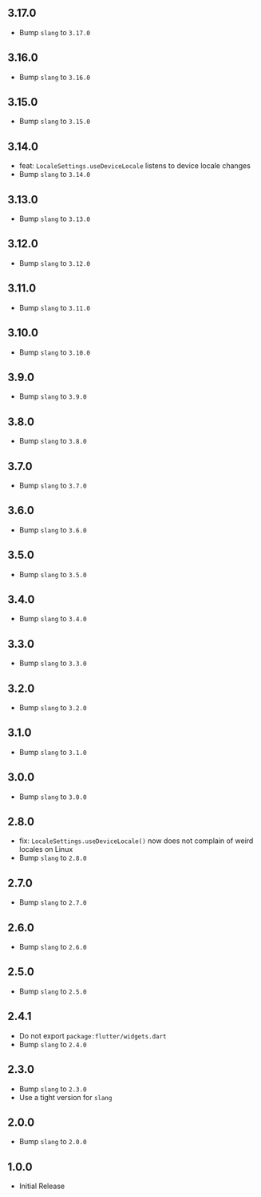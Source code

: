 ## 3.17.0

- Bump `slang` to `3.17.0`

## 3.16.0

- Bump `slang` to `3.16.0`

## 3.15.0

- Bump `slang` to `3.15.0`

## 3.14.0

- feat: `LocaleSettings.useDeviceLocale` listens to device locale changes
- Bump `slang` to `3.14.0`

## 3.13.0

- Bump `slang` to `3.13.0`

## 3.12.0

- Bump `slang` to `3.12.0`

## 3.11.0

- Bump `slang` to `3.11.0`

## 3.10.0

- Bump `slang` to `3.10.0`

## 3.9.0

- Bump `slang` to `3.9.0`

## 3.8.0

- Bump `slang` to `3.8.0`

## 3.7.0

- Bump `slang` to `3.7.0`

## 3.6.0

- Bump `slang` to `3.6.0`

## 3.5.0

- Bump `slang` to `3.5.0`

## 3.4.0

- Bump `slang` to `3.4.0`

## 3.3.0

- Bump `slang` to `3.3.0`

## 3.2.0

- Bump `slang` to `3.2.0`

## 3.1.0

- Bump `slang` to `3.1.0`

## 3.0.0

- Bump `slang` to `3.0.0`

## 2.8.0

- fix: `LocaleSettings.useDeviceLocale()` now does not complain of weird locales on Linux
- Bump `slang` to `2.8.0`

## 2.7.0

- Bump `slang` to `2.7.0`

## 2.6.0

- Bump `slang` to `2.6.0`

## 2.5.0

- Bump `slang` to `2.5.0`

## 2.4.1

- Do not export `package:flutter/widgets.dart`
- Bump `slang` to `2.4.0`

## 2.3.0

- Bump `slang` to `2.3.0`
- Use a tight version for `slang`

## 2.0.0

- Bump `slang` to `2.0.0`

## 1.0.0

- Initial Release
